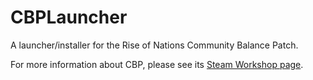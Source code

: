 # CBPLauncher
A launcher/installer for the Rise of Nations Community Balance Patch.

For more information about CBP, please see its [Steam Workshop page](https://steamcommunity.com/sharedfiles/filedetails/?id=2287791153).

